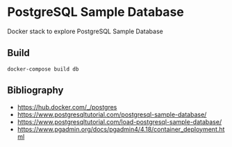 # PostgreSQL Sample Database

Docker stack to explore PostgreSQL Sample Database

## Build

```[bash]
docker-compose build db
```

## Bibliography

- https://hub.docker.com/_/postgres
- https://www.postgresqltutorial.com/postgresql-sample-database/
- https://www.postgresqltutorial.com/load-postgresql-sample-database/
- https://www.pgadmin.org/docs/pgadmin4/4.18/container_deployment.html
